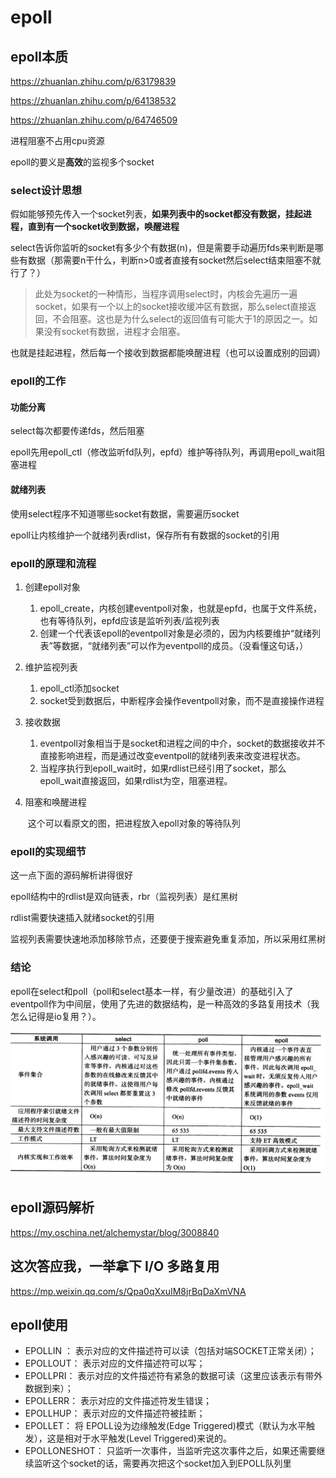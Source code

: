 # epoll

## epoll本质

https://zhuanlan.zhihu.com/p/63179839

https://zhuanlan.zhihu.com/p/64138532

https://zhuanlan.zhihu.com/p/64746509

进程阻塞不占用cpu资源

epoll的要义是**高效**的监视多个socket

### select设计思想

假如能够预先传入一个socket列表，**如果列表中的socket都没有数据，挂起进程，直到有一个socket收到数据，唤醒进程**

select告诉你监听的socket有多少个有数据(n)，但是需要手动遍历fds来判断是哪些有数据（那需要n干什么，判断n>0或者直接有socket然后select结束阻塞不就行了？）

> 此处为socket的一种情形，当程序调用select时，内核会先遍历一遍socket，如果有一个以上的socket接收缓冲区有数据，那么select直接返回，不会阻塞。这也是为什么select的返回值有可能大于1的原因之一。如果没有socket有数据，进程才会阻塞。

也就是挂起进程，然后每一个接收到数据都能唤醒进程（也可以设置成别的回调）

### epoll的工作

#### 功能分离

select每次都要传递fds，然后阻塞

epoll先用epoll_ctl（修改监听fd队列，epfd）维护等待队列，再调用epoll_wait阻塞进程

#### 就绪列表

使用select程序不知道哪些socket有数据，需要遍历socket

epoll让内核维护一个就绪列表rdlist，保存所有有数据的socket的引用

### epoll的原理和流程

1. 创建epoll对象

   1. epoll_create，内核创建eventpoll对象，也就是epfd，也属于文件系统，也有等待队列，epfd应该是监听列表/监视列表
   2. 创建一个代表该epoll的eventpoll对象是必须的，因为内核要维护“就绪列表”等数据，“就绪列表”可以作为eventpoll的成员。（没看懂这句话，）

2. 维护监视列表

   1. epoll_ctl添加socket
   2. socket受到数据后，中断程序会操作eventpoll对象，而不是直接操作进程

3. 接收数据

   1. eventpoll对象相当于是socket和进程之间的中介，socket的数据接收并不直接影响进程，而是通过改变eventpoll的就绪列表来改变进程状态。
   2. 当程序执行到epoll_wait时，如果rdlist已经引用了socket，那么epoll_wait直接返回，如果rdlist为空，阻塞进程。

4. 阻塞和唤醒进程

   ​	这个可以看原文的图，把进程放入epoll对象的等待队列

### epoll的实现细节

这一点下面的源码解析讲得很好

epoll结构中的rdlist是双向链表，rbr（监视列表）是红黑树

rdlist需要快速插入就绪socket的引用

监视列表需要快速地添加移除节点，还要便于搜索避免重复添加，所以采用红黑树

### 结论

epoll在select和poll（poll和select基本一样，有少量改进）的基础引入了eventpoll作为中间层，使用了先进的数据结构，是一种高效的多路复用技术（我怎么记得是io复用？）。

![image-20230122213357678](mdpic/temp/image-20230122213357678.png)

## epoll源码解析

https://my.oschina.net/alchemystar/blog/3008840

## 这次答应我，一举拿下 I/O 多路复用

https://mp.weixin.qq.com/s/Qpa0qXxuIM8jrBqDaXmVNA

## epoll使用

- EPOLLIN ： 表示对应的文件描述符可以读（包括对端SOCKET正常关闭）；
- EPOLLOUT： 表示对应的文件描述符可以写；
- EPOLLPRI： 表示对应的文件描述符有紧急的数据可读（这里应该表示有带外数据到来）；
- EPOLLERR： 表示对应的文件描述符发生错误；
- EPOLLHUP： 表示对应的文件描述符被挂断；
- EPOLLET： 将 EPOLL设为边缘触发(Edge Triggered)模式（默认为水平触发），这是相对于水平触发(Level Triggered)来说的。
- EPOLLONESHOT： 只监听一次事件，当监听完这次事件之后，如果还需要继续监听这个socket的话，需要再次把这个socket加入到EPOLL队列里